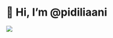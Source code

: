 # 👋 Hi, I’m @pidiliaani

<img src="https://i.natgeofe.com/k/381b5590-74ec-41cf-8c7e-986902665fea/milky-way-1.jpg">
